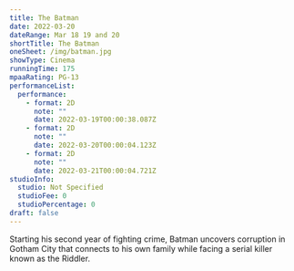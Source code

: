 ```yaml
---
title: The Batman
date: 2022-03-20
dateRange: Mar 18 19 and 20
shortTitle: The Batman
oneSheet: /img/batman.jpg
showType: Cinema
runningTime: 175
mpaaRating: PG-13
performanceList:
  performance:
    - format: 2D
      note: ""
      date: 2022-03-19T00:00:38.087Z
    - format: 2D
      note: ""
      date: 2022-03-20T00:00:04.123Z
    - format: 2D
      note: ""
      date: 2022-03-21T00:00:04.721Z
studioInfo:
  studio: Not Specified
  studioFee: 0
  studioPercentage: 0
draft: false
---
```

Starting his second year of fighting crime, Batman uncovers corruption in Gotham City that connects to his own family while facing a serial killer known as the Riddler.